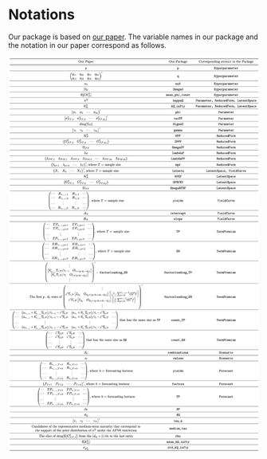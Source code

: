 # Notations

Our package is based on [our paper](https://papers.ssrn.com/sol3/papers.cfm?abstract_id=4708628). The variable names in our package and the notation in our paper correspond as follows.

![Notation Table](https://raw.githubusercontent.com/econPreference/TermStructureModels.jl/main/docs/src/notations.png)
